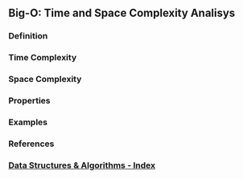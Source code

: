 ## Big-O: Time and Space Complexity Analisys

### Definition

### Time Complexity

### Space Complexity

### Properties

### Examples

### References

### [Data Structures & Algorithms - Index](../README.md)
